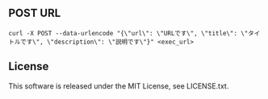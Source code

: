 ## POST URL
```
curl -X POST --data-urlencode "{\"url\": \"URLです\", \"title\": \"タイトルです\", \"description\": \"説明です\"}" <exec_url>
```


## License
This software is released under the MIT License, see LICENSE.txt.
